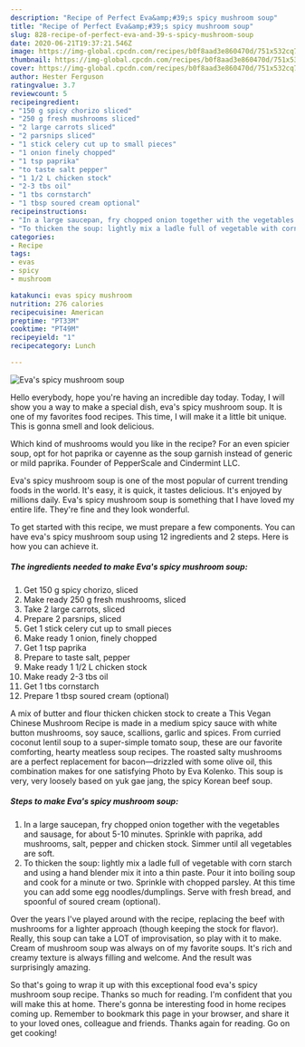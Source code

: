 ```yaml
---
description: "Recipe of Perfect Eva&amp;#39;s spicy mushroom soup"
title: "Recipe of Perfect Eva&amp;#39;s spicy mushroom soup"
slug: 828-recipe-of-perfect-eva-and-39-s-spicy-mushroom-soup
date: 2020-06-21T19:37:21.546Z
image: https://img-global.cpcdn.com/recipes/b0f8aad3e860470d/751x532cq70/evas-spicy-mushroom-soup-recipe-main-photo.jpg
thumbnail: https://img-global.cpcdn.com/recipes/b0f8aad3e860470d/751x532cq70/evas-spicy-mushroom-soup-recipe-main-photo.jpg
cover: https://img-global.cpcdn.com/recipes/b0f8aad3e860470d/751x532cq70/evas-spicy-mushroom-soup-recipe-main-photo.jpg
author: Hester Ferguson
ratingvalue: 3.7
reviewcount: 5
recipeingredient:
- "150 g spicy chorizo sliced"
- "250 g fresh mushrooms sliced"
- "2 large carrots sliced"
- "2 parsnips sliced"
- "1 stick celery cut up to small pieces"
- "1 onion finely chopped"
- "1 tsp paprika"
- "to taste salt pepper"
- "1 1/2 L chicken stock"
- "2-3 tbs oil"
- "1 tbs cornstarch"
- "1 tbsp soured cream optional"
recipeinstructions:
- "In a large saucepan, fry chopped onion together with the vegetables and sausage, for about 5-10 minutes. Sprinkle with paprika, add mushrooms, salt, pepper and chicken stock. Simmer until all vegetables are soft."
- "To thicken the soup: lightly mix a ladle full of vegetable with corn starch and using a hand blender mix it into a thin paste. Pour it into boiling soup and cook for a minute or two. Sprinkle with chopped parsley. At this time you can add some egg noodles/dumplings. Serve with fresh bread, and spoonful of soured cream (optional)."
categories:
- Recipe
tags:
- evas
- spicy
- mushroom

katakunci: evas spicy mushroom 
nutrition: 276 calories
recipecuisine: American
preptime: "PT33M"
cooktime: "PT49M"
recipeyield: "1"
recipecategory: Lunch

---
```



![Eva&#39;s spicy mushroom soup](https://img-global.cpcdn.com/recipes/b0f8aad3e860470d/751x532cq70/evas-spicy-mushroom-soup-recipe-main-photo.jpg)

Hello everybody, hope you're having an incredible day today. Today, I will show you a way to make a special dish, eva&#39;s spicy mushroom soup. It is one of my favorites food recipes. This time, I will make it a little bit unique. This is gonna smell and look delicious.

Which kind of mushrooms would you like in the recipe? For an even spicier soup, opt for hot paprika or cayenne as the soup garnish instead of generic or mild paprika. Founder of PepperScale and Cindermint LLC.

Eva&#39;s spicy mushroom soup is one of the most popular of current trending foods in the world. It's easy, it is quick, it tastes delicious. It's enjoyed by millions daily. Eva&#39;s spicy mushroom soup is something that I have loved my entire life. They're fine and they look wonderful.


To get started with this recipe, we must prepare a few components. You can have eva&#39;s spicy mushroom soup using 12 ingredients and 2 steps. Here is how you can achieve it.

<!--inarticleads1-->

##### The ingredients needed to make Eva&#39;s spicy mushroom soup:

1. Get 150 g spicy chorizo, sliced
1. Make ready 250 g fresh mushrooms, sliced
1. Take 2 large carrots, sliced
1. Prepare 2 parsnips, sliced
1. Get 1 stick celery cut up to small pieces
1. Make ready 1 onion, finely chopped
1. Get 1 tsp paprika
1. Prepare to taste salt, pepper
1. Make ready 1 1/2 L chicken stock
1. Make ready 2-3 tbs oil
1. Get 1 tbs cornstarch
1. Prepare 1 tbsp soured cream (optional)


A mix of butter and flour thicken chicken stock to create a This Vegan Chinese Mushroom Recipe is made in a medium spicy sauce with white button mushrooms, soy sauce, scallions, garlic and spices. From curried coconut lentil soup to a super-simple tomato soup, these are our favorite comforting, hearty meatless soup recipes. The roasted salty mushrooms are a perfect replacement for bacon—drizzled with some olive oil, this combination makes for one satisfying Photo by Eva Kolenko. This soup is very, very loosely based on yuk gae jang, the spicy Korean beef soup. 

<!--inarticleads2-->

##### Steps to make Eva&#39;s spicy mushroom soup:

1. In a large saucepan, fry chopped onion together with the vegetables and sausage, for about 5-10 minutes. Sprinkle with paprika, add mushrooms, salt, pepper and chicken stock. Simmer until all vegetables are soft.
1. To thicken the soup: lightly mix a ladle full of vegetable with corn starch and using a hand blender mix it into a thin paste. Pour it into boiling soup and cook for a minute or two. Sprinkle with chopped parsley. At this time you can add some egg noodles/dumplings. Serve with fresh bread, and spoonful of soured cream (optional).


Over the years I&#39;ve played around with the recipe, replacing the beef with mushrooms for a lighter approach (though keeping the stock for flavor). Really, this soup can take a LOT of improvisation, so play with it to make. Cream of mushroom soup was always on of my favorite soups. It&#39;s rich and creamy texture is always filling and welcome. And the result was surprisingly amazing. 

So that's going to wrap it up with this exceptional food eva&#39;s spicy mushroom soup recipe. Thanks so much for reading. I'm confident that you will make this at home. There's gonna be interesting food in home recipes coming up. Remember to bookmark this page in your browser, and share it to your loved ones, colleague and friends. Thanks again for reading. Go on get cooking!
